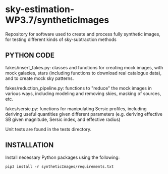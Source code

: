 # sky-estimation-WP3.7/syntheticImages
Repository for software used to create and process fully synthetic images, for testing different kinds of sky-subtraction methods


## PYTHON CODE

fakes/insert_fakes.py: classes and functions for creating mock images, with mock galaxies, stars (including functions to download real catalogue data), and to create mock sky patterns.

fakes/reduction_pipeline.py: functions to "reduce" the mock images in various ways, including modeling and removing skies, masking of sources, etc.

fakes/sersic.py: functions for manipulating Sersic profiles, including deriving useful quantities given different parameters (e.g. deriving effective SB given magnitude, Sersic index, and effective radius)

Unit tests are found in the tests directory.


## INSTALLATION

Install necessary Python packages using the following:

`pip3 install -r syntheticImages/requirements.txt`

